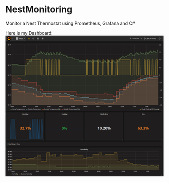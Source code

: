 # NestMonitoring
Monitor a Nest Thermostat using Prometheus, Grafana and C#

Here is my Dashboard:
![Grafana Dashboard](NestGrafana.png)
